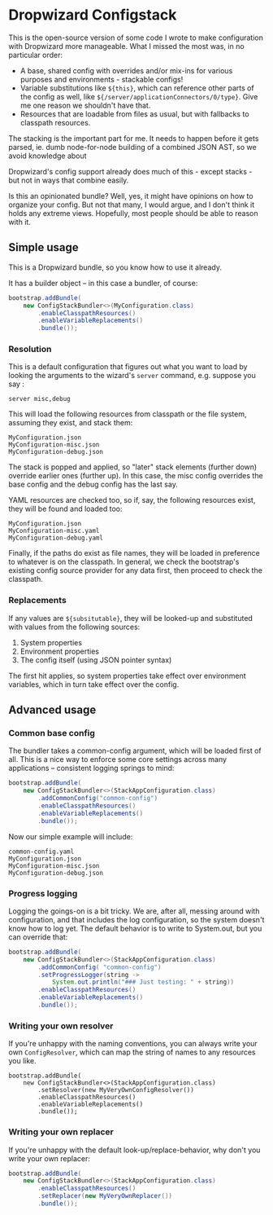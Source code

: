 # Dropwizard Configstack

This is the open-source version of some code I wrote to make
configuration with Dropwizard more manageable. What I missed the most
was, in no particular order:

* A base, shared config with overrides and/or mix-ins for various
  purposes and environments - stackable configs!
* Variable substitutions like `${this}`, which can reference other
  parts of the config as well, like
  `${/server/applicationConnectors/0/type}`.  Give me one reason we
  shouldn't have that.
* Resources that are loadable from files as usual, but with
  fallbacks to classpath resources.

The stacking is the important part for me.  It needs to happen before
it gets parsed, ie. dumb node-for-node building of a combined JSON AST,
so we avoid knowledge about

Dropwizard's config support already does much of this - except stacks -
but not in ways that combine easily.

Is this an opinionated bundle? Well, yes, it might have opinions on
how to organize your config. But not that many, I would argue, and I
don't think it holds any extreme views. Hopefully, most people should
be able to reason with it.

## Simple usage

This is a Dropwizard bundle, so you know how to use it already.

It has a builder object – in this case a bundler, of course:

```java
bootstrap.addBundle(
    new ConfigStackBundler<>(MyConfiguration.class)
        .enableClasspathResources()
        .enableVariableReplacements()
        .bundle());
```


### Resolution

This is a default configuration that figures out what you want to load
by looking the arguments to the wizard's `server` command, e.g. suppose
you say :

```
server misc,debug
```

This will load the following resources from classpath or the file
system, assuming they exist, and stack them:

```
MyConfiguration.json
MyConfiguration-misc.json
MyConfiguration-debug.json
```

The stack is popped and applied, so "later" stack elements (further
down) override earlier ones (further up). In this case, the misc
config overrides the base config and the debug config has the last
say.

YAML resources are checked too, so if, say, the following resources
exist, they will be found and loaded too:

```
MyConfiguration.json
MyConfiguration-misc.yaml
MyConfiguration-debug.yaml
```

Finally, if the paths do exist as file names, they will be loaded in
preference to whatever is on the classpath. In general, we
check the bootstrap's existing config source provider for any data
first, then proceed to check the classpath.

### Replacements

If any values are ``${subsitutable}``, they will be looked-up and
substituted with values from the following sources:

1. System properties
1. Environment properties
1. The config itself (using JSON pointer syntax)

The first hit applies, so system properties take effect over environment
variables, which in turn take effect over the config.

## Advanced usage

### Common base config

The bundler takes a common-config argument, which will be loaded
first of all. This is a nice way to enforce some core settings across
many applications – consistent logging springs to mind:

```java
bootstrap.addBundle(
    new ConfigStackBundler<>(StackAppConfiguration.class)
        .addCommonConfig("common-config")
        .enableClasspathResources()
        .enableVariableReplacements()
        .bundle());
```

Now our simple example will include:

```
common-config.yaml
MyConfiguration.json
MyConfiguration-misc.json
MyConfiguration-debug.json
```

### Progress logging

Logging the goings-on is a bit tricky. We are, after all,
messing around with configuration, and that includes the log
configuration, so the system doesn't know how to log yet.
The default behavior is to write to System.out,
but you can override that:

```java
bootstrap.addBundle(
    new ConfigStackBundler<>(StackAppConfiguration.class)
        .addCommonConfig( "common-config")
        .setProgressLogger(string ->
            System.out.println("### Just testing: " + string))
        .enableClasspathResources()
        .enableVariableReplacements()
        .bundle());
```

### Writing your own resolver

If you're unhappy with the naming conventions, you can always
write your own ```ConfigResolver```, which can map the string of
names to any resources you like.

```
bootstrap.addBundle(
    new ConfigStackBundler<>(StackAppConfiguration.class)
        .setResolver(new MyVeryOwnConfigResolver())
        .enableClasspathResources()
        .enableVariableReplacements()
        .bundle());
```

### Writing your own replacer

If you're unhappy with the default look-up/replace-behavior, why
don't you write your own replacer:

```java
bootstrap.addBundle(
    new ConfigStackBundler<>(StackAppConfiguration.class)
        .enableClasspathResources()
        .setReplacer(new MyVeryOwnReplacer())
        .bundle());
```
